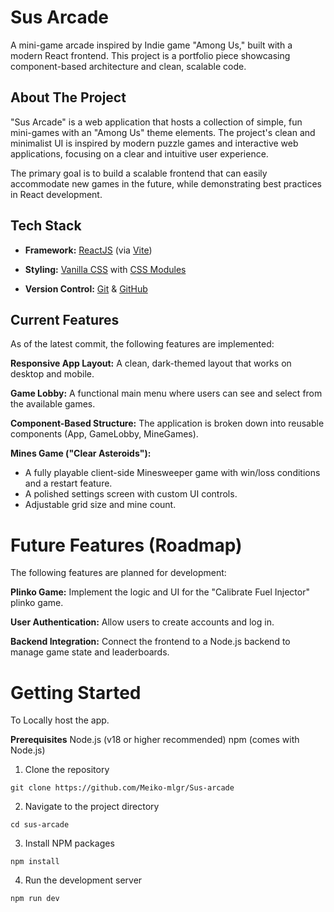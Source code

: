# Sus Arcade 
A mini-game arcade inspired by Indie game "Among Us," built with a modern React frontend. This project is a portfolio piece showcasing component-based architecture and clean, scalable code.


## About The Project
"Sus Arcade" is a web application that hosts a collection of simple, fun mini-games with an "Among Us" theme elements. The project's clean and minimalist UI is inspired by modern puzzle games and interactive web applications, focusing on a clear and intuitive user experience.

The primary goal is to build a scalable frontend that can easily accommodate new games in the future, while demonstrating best practices in React development.

## Tech Stack
- **Framework:** [ReactJS](https://react.dev/) (via [Vite](https://vitejs.dev/))

- **Styling:** [Vanilla CSS](https://developer.mozilla.org/en-US/docs/Web/CSS) with [CSS Modules](https://github.com/css-modules/css-modules)

- **Version Control:** [Git](https://git-scm.com/) & [GitHub](https://github.com/)

## Current Features
As of the latest commit, the following features are implemented:

**Responsive App Layout:** A clean, dark-themed layout that works on desktop and mobile.

**Game Lobby:** A functional main menu where users can see and select from the available games.

**Component-Based Structure:** The application is broken down into reusable components (App, GameLobby, MineGames).

**Mines Game ("Clear Asteroids"):** 
- A fully playable client-side Minesweeper game with win/loss conditions and a restart feature.
- A polished settings screen with custom UI controls.
- Adjustable grid size and mine count.

# Future Features (Roadmap)
The following features are planned for development:

**Plinko Game:** Implement the logic and UI for the "Calibrate Fuel Injector" plinko game.

**User Authentication:** Allow users to create accounts and log in.

**Backend Integration:** Connect the frontend to a Node.js backend to manage game state and leaderboards.

# Getting Started
To Locally host the app.

**Prerequisites**
Node.js (v18 or higher recommended)
npm (comes with Node.js)

1. Clone the repository
```
git clone https://github.com/Meiko-mlgr/Sus-arcade
```
2. Navigate to the project directory
```
cd sus-arcade
```
3. Install NPM packages
```
npm install
```
4. Run the development server
```
npm run dev
```
